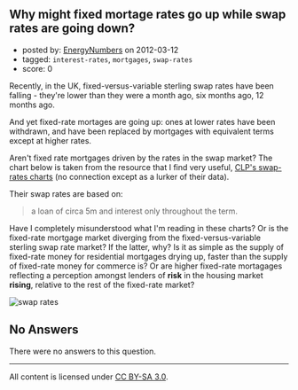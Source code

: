 ## Why might fixed mortage rates go up while swap rates are going down?

- posted by: [EnergyNumbers](https://stackexchange.com/users/-1/104-energynumbers) on 2012-03-12
- tagged: `interest-rates`, `mortgages`, `swap-rates`
- score: 0

Recently, in the UK, fixed-versus-variable sterling swap rates have been falling - they're lower than they were a month ago, six months ago, 12 months ago.

And yet fixed-rate mortages are going up: ones at lower rates have been withdrawn, and have been replaced by mortgages with equivalent terms except at higher rates.

Aren't fixed rate mortgages driven by the rates in the swap market?  The chart below is taken from the resource that I find very useful, [CLP's swap-rates charts][1] (no connection except as a lurker of their data).

Their swap rates are based on:

 > a loan of circa 5m and interest only throughout the term.

Have I completely misunderstood what I'm reading in these charts? Or is the fixed-rate mortgage market diverging from the fixed-versus-variable sterling swap rate market? If the latter, why? Is it as simple as the supply of fixed-rate money for residential mortgages drying up, faster than the supply of fixed-rate money for commerce is? Or are higher fixed-rate mortagages reflecting a perception amongst lenders of **risk** in the housing market **rising**, relative to the rest of the fixed-rate market?

![swap rates][2]


  [1]: http://www.swap-rates.com/UKSwap_extended.html
  [2]: http://i.stack.imgur.com/DE3xI.png

## No Answers

There were no answers to this question.


---

All content is licensed under [CC BY-SA 3.0](https://creativecommons.org/licenses/by-sa/3.0/).
